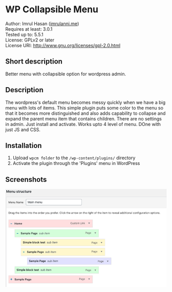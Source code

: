 # WP Collapsible Menu
Author: Imrul Hasan (<a href="http://imrulanni.me">imrulanni.me</a>)<br/>
Requires at least: 3.0.1<br/>
Tested up to: 5.5.1<br/>
License: GPLv2 or later<br/>
License URI: http://www.gnu.org/licenses/gpl-2.0.html

## Short description
Better menu with collapsible option for wordpress admin.

## Description
The wordpress's default menu becomes messy quickly when we have a big menu with lots of items. This simple plugin puts some color to the menu so that it becomes more distinguished and also adds capability to collapse and expand the parent menu item that contains children.
There are no settings in admin. Just install and activate. Works upto 4 level of menu. DOne with just JS and CSS.

## Installation
1. Upload `wpcm folder` to the `/wp-content/plugins/` directory
2. Activate the plugin through the 'Plugins' menu in WordPress

## Screenshots
![wpcm](https://github.com/annicse/wpcm/blob/master/assets/screenshot.png)